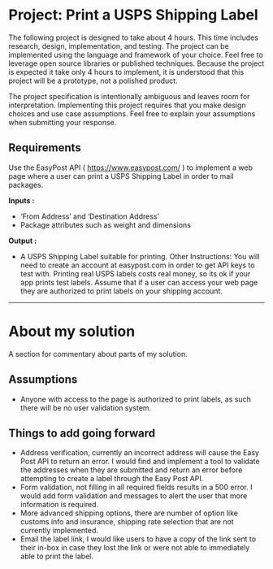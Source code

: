 # Project: Print a USPS Shipping Label #
The following project is designed to take about 4 hours. This time includes research, design, implementation, and testing. The project can be implemented using the language and framework of your choice. Feel free to leverage open source libraries or published techniques. Because the project is expected it take only 4 hours to implement, it is understood that this project will be a prototype, not a polished product.

The project specification is intentionally ambiguous and leaves room for interpretation. Implementing this project requires that you make design choices and use  case assumptions. Feel free to explain your assumptions when submitting your response.

## Requirements ##
Use the EasyPost API ( https://www.easypost.com/ ) to implement a web page where a user can print a USPS Shipping Label in order to mail packages.

**Inputs :**
* ‘From Address’ and ‘Destination Address’
* Package attributes such as weight and dimensions

**Output :**
* A USPS Shipping Label suitable for printing.
Other Instructions:
You will need to create an account at easypost.com in order to get API keys to test with. Printing real USPS labels costs real money, so its ok if your app prints test labels. Assume that if a user can access your web page they are authorized to print labels on your shipping account.

------------------------------------------

# About my solution #
A section for commentary about parts of my solution.

## Assumptions ##
* Anyone with access to the page is authorized to print labels, as such there will be no user validation system.

## Things to add going forward ##
* Address verification, currently an incorrect address will cause the Easy Post API to return an error. I would find and implement a tool to validate the addresses when they are submitted and return an error before attempting to create a label through the Easy Post API.
* Form validation, not filling in all required fields results in a 500 error. I would add form validation and messages to alert the user that more information is required.
* More advanced shipping options, there are number of option like customs info and insurance, shipping rate selection that are not currently implemented.
* Email the label link, I would like users to have a copy of the link sent to their in-box in case they lost the link or were not able to immediately able to print the label.
